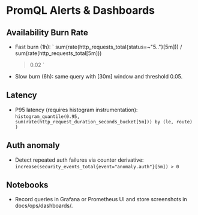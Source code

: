 # PromQL Alerts & Dashboards

## Availability Burn Rate
- Fast burn (1h):
  `
  sum(rate(http_requests_total{status=~"5.."}[5m]))
    / sum(rate(http_requests_total[5m]))
  > 0.02
  `
- Slow burn (6h): same query with [30m] window and threshold 0.05.

## Latency
- P95 latency (requires histogram instrumentation):
  `
  histogram_quantile(0.95,
    sum(rate(http_request_duration_seconds_bucket[5m])) by (le, route)
  )
  `

## Auth anomaly
- Detect repeated auth failures via counter derivative:
  `
  increase(security_events_total{event="anomaly.auth"}[5m]) > 0
  `

## Notebooks
- Record queries in Grafana or Prometheus UI and store screenshots in docs/ops/dashboards/.

